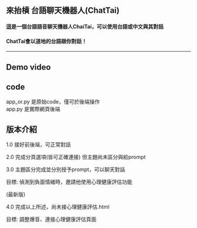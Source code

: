 ## 來抬槓 台語聊天機器人(ChatTai)
#### 這是一個台語語音聊天機器人ChaiTai，可以使用台語或中文與其對話  
#### ChatTai會以道地的台語跟你對話！
---
## Demo video

## code
app_or.py 是原始code，僅可於後端操作  
app.py 是實際網頁後端

## 版本介紹
1.0 接好前後端，可正常對話

2.0 完成分頁選項(皆可正確連接) 但主題尚未區分與給prompt

3.0 主題區分完成並分別授予prompt，可以聊天對話

目標: 偵測到負面情緒時，邀請他使用心理健康評估功能

(最新版)

4.0 完成以上所述，尚未接心理健康評估.html

目標: 調整爆音、連接心理健康評估頁面
